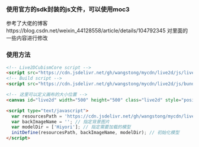 ### 使用官方的sdk封装的js文件，可以使用moc3
参考了大佬的博客https://blog.csdn.net/weixin_44128558/article/details/104792345
对里面的一些内容进行修改

### 使用方法
```html
<!-- Live2DCubismCore script -->
<script src="https://cdn.jsdelivr.net/gh/wangstong/mycdn/live2d/js/live2dcubismcore.js"></script>
<!-- Build script -->
<script src="https://cdn.jsdelivr.net/gh/wangstong/mycdn/live2d/js/bundle.js"></script>

<!-- 这里可以定义画布的大小位置 -->
<canvas id="live2d" width="500" height="500" class="live2d" style="position: fixed; opacity: 1; right: 0px; bottom: -20px; z-index: 99999; pointer-events: none;"></canvas>

<script type="text/javascript">
  var resourcesPath = 'https://cdn.jsdelivr.net/gh/wangstong/mycdn/live2d/model/'; // 指定资源文件（模型）保存的路径
  var backImageName = ''; // 指定背景图片
  var modelDir = ['Hiyori']; // 指定需要加载的模型
  initDefine(resourcesPath, backImageName, modelDir); // 初始化模型
</script>
```
